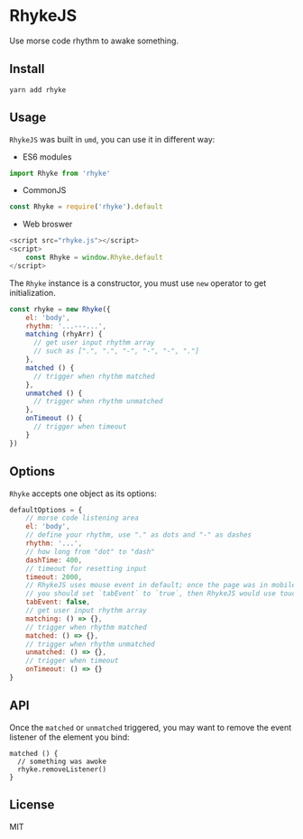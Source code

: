# RhykeJS

Use morse code rhythm to awake something.

## Install
```
yarn add rhyke
```

## Usage
`RhykeJS` was built in `umd`, you can use it in different way:

- ES6 modules
```javascript
import Rhyke from 'rhyke'
```

- CommonJS
```javascript
const Rhyke = require('rhyke').default
```

- Web broswer
```javascript
<script src="rhyke.js"></script>
<script>
    const Rhyke = window.Rhyke.default
</script>
```

The `Rhyke` instance is a constructor, you must use `new` operator to get initialization.

```javascript
const rhyke = new Rhyke({
    el: 'body',
    rhythm: '...---...',
    matching (rhyArr) {
      // get user input rhythm array
      // such as [".", ".", "-", "-", "-", "."]
    },
    matched () {
      // trigger when rhythm matched
    },
    unmatched () {
      // trigger when rhythm unmatched
    },
    onTimeout () {
      // trigger when timeout
    }
})
```

## Options
`Rhyke` accepts one object as its options:
```javascript
defaultOptions = {
    // morse code listening area
    el: 'body',
    // define your rhythm, use "." as dots and "-" as dashes
    rhythm: '...',
    // how long from "dot" to "dash"
    dashTime: 400,
    // timeout for resetting input
    timeout: 2000,
    // RhykeJS uses mouse event in default; once the page was in mobile mode,
    // you should set `tabEvent` to `true`, then RhykeJS would use touch event in replace.
    tabEvent: false,
    // get user input rhythm array
    matching: () => {},
    // trigger when rhythm matched
    matched: () => {},
    // trigger when rhythm unmatched
    unmatched: () => {},
    // trigger when timeout
    onTimeout: () => {}
}
```

## API
Once the `matched` or `unmatched` triggered, you may want to remove the event listener of the element you bind:
```
matched () {
  // something was awoke
  rhyke.removeListener()
}
```

## License
MIT
